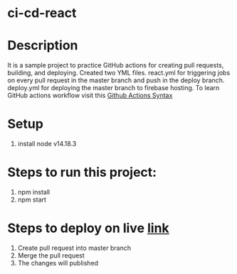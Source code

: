 # ci-cd-react
# Description
It is a sample project to practice GitHub actions for creating pull requests, building, and deploying. Created two YML files. react.yml for triggering jobs on every pull request in the master branch and push in the deploy branch. deploy.yml for deploying the master branch to firebase hosting. To learn GitHub actions workflow visit this [Github Actions Syntax]( https://docs.github.com/en/actions/using-workflows/workflow-syntax-for-github-actions)


# Setup
1. install node v14.18.3

# Steps to run this project:
1. npm install
2. npm start

# Steps to deploy on live [link](https://cicd-app-4ea40.web.app/)
 1. Create pull request into master branch
 2. Merge the pull request
 3. The changes will published

